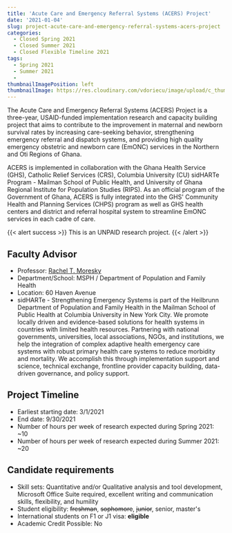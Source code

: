 ```yaml
---
title: 'Acute Care and Emergency Referral Systems (ACERS) Project'
date: '2021-01-04'
slug: project-acute-care-and-emergency-referral-systems-acers-project
categories:
  - Closed Spring 2021
  - Closed Summer 2021
  - Closed Flexible Timeline 2021
tags:
  - Spring 2021
  - Summer 2021
  - 
thumbnailImagePosition: left
thumbnailImage: https://res.cloudinary.com/vdoriecu/image/upload/c_thumb,w_200,g_face/v1610665496/obgyn_navr6v.png
---
```

The Acute Care and Emergency Referral Systems (ACERS) Project is a three-year, USAID-funded implementation research and capacity building project that aims to contribute to the improvement in maternal and newborn survival rates by increasing care-seeking behavior, strengthening emergency referral and dispatch systems, and providing high quality emergency obstetric and newborn care (EmONC) services in the Northern and Oti Regions of Ghana.

<!--more-->

ACERS is implemented in collaboration with the Ghana Health Service (GHS), Catholic Relief Services (CRS), Columbia University (CU) sidHARTe Program - Mailman School of Public Health, and University of Ghana Regional Institute for Population Studies (RIPS). As an official program of the Government of Ghana, ACERS is fully integrated into the GHS' Community Health and Planning Services (CHPS) program as well as GHS health centers and district and referral hospital system to streamline EmONC services in each cadre of care.

{{< alert success >}}
This is an UNPAID research project.
{{< /alert >}}

## Faculty Advisor
+ Professor: [Rachel T. Moresky](https://www.publichealth.columbia.edu/research/strengthening-emergency-systems)
+ Department/School: MSPH / Department of Population and Family Health
+ Location: 60 Haven Avenue
+ sidHARTe - Strengthening Emergency Systems is part of the Heilbrunn Department of Population and Family Health in the Mailman School of Public Health at Columbia University in New York City. We promote locally driven and evidence-based solutions for health systems in countries with limited health resources. Partnering with national governments, universities, local associations, NGOs, and institutions, we help the integration of complex adaptive health emergency care systems with robust primary health care systems to reduce morbidity and mortality.  We accomplish this through implementation support and science, technical exchange, frontline provider capacity building, data-driven governance, and policy support.

## Project Timeline
+ Earliest starting date: 3/1/2021
+ End date: 9/30/2021
+ Number of hours per week of research expected during Spring 2021: ~10
+ Number of hours per week of research expected during Summer 2021: ~20

## Candidate requirements
+ Skill sets: Quantitative and/or Qualitative analysis and tool development, Microsoft Office Suite required, excellent writing and communication skills, flexibility, and humility
+ Student eligibility: ~~freshman~~, ~~sophomore~~, ~~junior~~, senior, master's
+ International students on F1 or J1 visa: **eligible**
+ Academic Credit Possible: No

